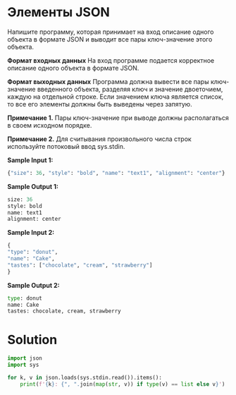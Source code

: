 # Элементы JSON

Напишите программу, которая принимает на вход описание одного объекта в формате JSON и выводит все пары ключ-значение
этого объекта.

**Формат входных данных**
На вход программе подается корректное описание одного объекта в формате JSON.

**Формат выходных данных**
Программа должна вывести все пары ключ-значение введенного объекта, разделяя ключ и значение двоеточием, каждую на
отдельной строке. Если значением ключа является список, то все его элементы должны быть выведены через запятую.

**Примечание 1.** Пары ключ-значение при выводе должны располагаться в своем исходном порядке.

**Примечание 2.** Для считывания произвольного числа строк используйте потоковый ввод sys.stdin.

**Sample Input 1:**

```python
{"size": 36, "style": "bold", "name": "text1", "alignment": "center"}
```

**Sample Output 1:**

```python
size: 36
style: bold
name: text1
alignment: center
```

**Sample Input 2:**

```python
{
"type": "donut", 
"name": "Cake", 
"tastes": ["chocolate", "cream", "strawberry"]
}
```

**Sample Output 2:**

```python
type: donut
name: Cake
tastes: chocolate, cream, strawberry
```

# Solution

```python
import json
import sys

for k, v in json.loads(sys.stdin.read()).items():
    print(f'{k}: {", ".join(map(str, v)) if type(v) == list else v}')
```